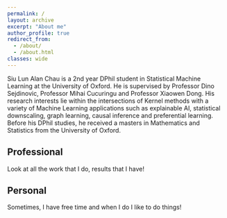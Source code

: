 ```yaml
---
permalink: /
layout: archive
excerpt: "About me"
author_profile: true
redirect_from: 
  - /about/
  - /about.html
classes: wide
---
```



Siu Lun Alan Chau is a 2nd year DPhil student in Statistical Machine Learning at the University of Oxford. He is supervised by Professor Dino Sejdinovic, Professor Mihai Cucuringu and Professor Xiaowen Dong. His research interests lie within the intersections of Kernel methods with a variety of Machine Learning applications such as explainable AI, statistical downscaling, graph learning, causal inference and preferential learning. Before his DPhil studies, he received a masters in Mathematics and Statistics from the University of Oxford.

## Professional

Look at all the work that I do, results that I have! 


## Personal
Sometimes, I have free time and when I do I like to do things!